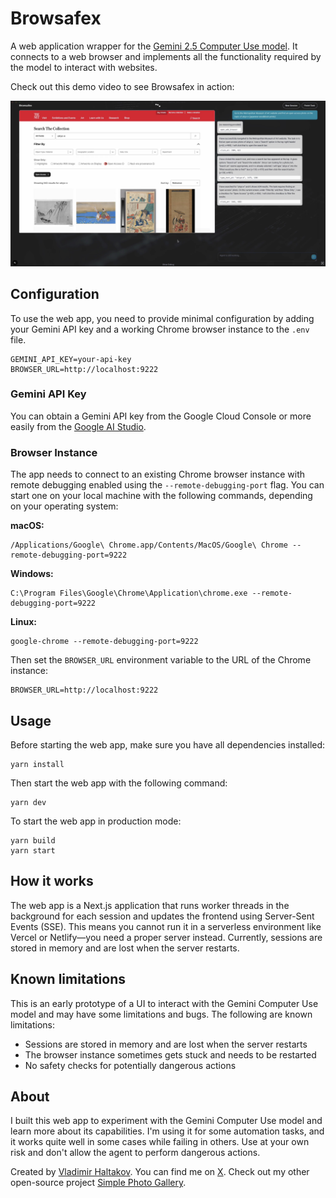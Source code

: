 # Browsafex

A web application wrapper for the [Gemini 2.5 Computer Use model](https://blog.google/technology/google-deepmind/gemini-computer-use-model/). It connects to a web browser and implements all the functionality required by the model to interact with websites.

Check out this demo video to see Browsafex in action:

<div align="center">

[![Browsafex Demo Video](./img/browsafex-demo-screenshot.jpg)](https://youtu.be/2qL5L4xzgWo)

</div>

## Configuration

To use the web app, you need to provide minimal configuration by adding your Gemini API key and a working Chrome browser instance to the `.env` file.

```
GEMINI_API_KEY=your-api-key
BROWSER_URL=http://localhost:9222
```

### Gemini API Key

You can obtain a Gemini API key from the Google Cloud Console or more easily from the [Google AI Studio](https://aistudio.google.com/app/api-keys).

### Browser Instance

The app needs to connect to an existing Chrome browser instance with remote debugging enabled using the `--remote-debugging-port` flag. You can start one on your local machine with the following commands, depending on your operating system:

**macOS:**

```
/Applications/Google\ Chrome.app/Contents/MacOS/Google\ Chrome --remote-debugging-port=9222
```

**Windows:**

```
C:\Program Files\Google\Chrome\Application\chrome.exe --remote-debugging-port=9222
```

**Linux:**

```
google-chrome --remote-debugging-port=9222
```

Then set the `BROWSER_URL` environment variable to the URL of the Chrome instance:

```
BROWSER_URL=http://localhost:9222
```

## Usage

Before starting the web app, make sure you have all dependencies installed:

```
yarn install
```

Then start the web app with the following command:

```
yarn dev
```

To start the web app in production mode:

```
yarn build
yarn start
```

## How it works

The web app is a Next.js application that runs worker threads in the background for each session and updates the frontend using Server-Sent Events (SSE). This means you cannot run it in a serverless environment like Vercel or Netlify—you need a proper server instead. Currently, sessions are stored in memory and are lost when the server restarts.

## Known limitations

This is an early prototype of a UI to interact with the Gemini Computer Use model and may have some limitations and bugs. The following are known limitations:

- Sessions are stored in memory and are lost when the server restarts
- The browser instance sometimes gets stuck and needs to be restarted
- No safety checks for potentially dangerous actions

## About

I built this web app to experiment with the Gemini Computer Use model and learn more about its capabilities. I'm using it for some automation tasks, and it works quite well in some cases while failing in others. Use at your own risk and don't allow the agent to perform dangerous actions.

Created by [Vladimir Haltakov](https://haltakov.net). You can find me on [X](https://x.com/haltakov). Check out my other open-source project [Simple Photo Gallery](https://simple.photo).
